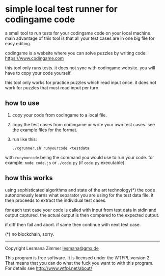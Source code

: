 simple local test runner for codingame code
===========================================

a small tool to run tests for your codingame code on your local machine.
main advantage of this tool is that all your test cases
are in one big file for easy editing.

codingame is a website where you can solve puzzles by writing code:
https://www.codingame.com

this tool only runs tests. it does not sync with codingame website.
you will have to copy your code yourself.

this tool only works for practice puzzles which read input once.
it does not work for puzzles that must read input per turn.

how to use
----------

1.  copy your code from codingame to a local file.
2.  copy the test cases from codingame or write your own test cases.
    see the example files for the format.
3.  run like this:

        ./cgrunner.sh runyourcode <testdata

with `runyourcode` being the command you would use to run your code.
for example: `node code.js` or `./code.py` (if `code.py` executable).

how this works
--------------

using sophisticated algorithms and state of the art technology(*)
the code autonomously learns what separator
you are using for the test data file.
it then proceeds to extract the individual test cases.

for each test case your code is called
with input from test data in stdin
and output captured.
the actual output is then compared to the expected output.

if diff then fail and abort. if same then continue with next test case.

(*) no blockchain, sorry.

----
Copyright Lesmana Zimmer lesmana@gmx.de

This program is free software.
It is licensed under the WTFPL version 2.
That means that you can do what the fuck
you want to with this program.
For details see http://www.wtfpl.net/about/
